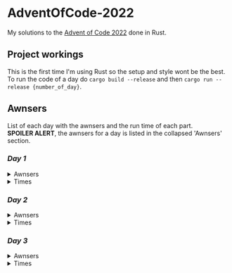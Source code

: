 # AdventOfCode-2022
My solutions to the [Advent of Code 2022](https://adventofcode.com/2022) done in Rust.

## Project workings
This is the first time I'm using Rust so the setup and style wont be the best.  
To run the code of a day do `cargo build --release` and then `cargo run --release {number_of_day}`.

## Awnsers
List of each day with the awnsers and the run time of each part.  
**SPOILER ALERT**, the awnsers for a day is listed in the collapsed 'Awnsers' section.

### *Day 1*
<details><summary>Awnsers</summary><p>

1. 72240
2. 208622
</p></details>
<details><summary>Times</summary><p>

1. 0.2131 ms
2. 0.1773 ms
</p></details>

### *Day 2*
<details><summary>Awnsers</summary><p>

1. 9241
2. 14610
</p></details>
<details><summary>Times</summary><p>

1. 0.0616 ms
2. 0.0529 ms
</p></details>

### *Day 3*
<details><summary>Awnsers</summary><p>

1. 7824
2. 2798
</p></details>
<details><summary>Times</summary><p>

1. 0.0916 ms
2. 0.1042 ms
</p></details>
